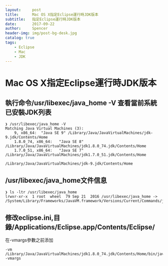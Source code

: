 ```yaml
---
layout:     post
title:      Mac OS X指定Eclipse運行時JDK版本
subtitle:   指定Eclipse運行時JDK版本
date:       2017-09-22
author:     Spencer
header-img: img/post-bg-desk.jpg
catalog: true
tags:
    - Eclipse
    - Mac
    - JDK
---
```


# Mac OS X指定Eclipse運行時JDK版本

## 執行命令/usr/libexec/java_home -V 查看當前系統已安裝JDK列表
```
❯ /usr/libexec/java_home -V
Matching Java Virtual Machines (3):
    9, x86_64:	"Java SE 9"	/Library/Java/JavaVirtualMachines/jdk-9.jdk/Contents/Home
    1.8.0_74, x86_64:	"Java SE 8"	/Library/Java/JavaVirtualMachines/jdk1.8.0_74.jdk/Contents/Home
    1.7.0_51, x86_64:	"Java SE 7"	/Library/Java/JavaVirtualMachines/jdk1.7.0_51.jdk/Contents/Home

/Library/Java/JavaVirtualMachines/jdk-9.jdk/Contents/Home
```

## /usr/libexec/java_home文件信息

```
❯ ls -ltr /usr/libexec/java_home
lrwxr-xr-x  1 root  wheel  79 Sep 21  2016 /usr/libexec/java_home -> /System/Library/Frameworks/JavaVM.framework/Versions/Current/Commands/java_home
```

## 修改eclipse.ini,目錄/Applications/Eclipse.app/Contents/Eclipse/
在-vmargs參數之前添加
```
-vm
/Library/Java/JavaVirtualMachines/jdk1.8.0_74.jdk/Contents/Home/bin/java
-vmargs
```